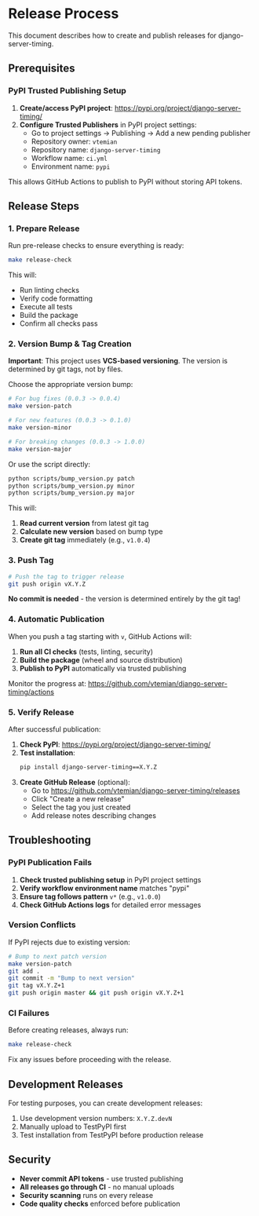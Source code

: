 # Release Process

This document describes how to create and publish releases for django-server-timing.

## Prerequisites

### PyPI Trusted Publishing Setup

1. **Create/access PyPI project**: https://pypi.org/project/django-server-timing/
2. **Configure Trusted Publishers** in PyPI project settings:
   - Go to project settings → Publishing → Add a new pending publisher
   - Repository owner: `vtemian`
   - Repository name: `django-server-timing`
   - Workflow name: `ci.yml`
   - Environment name: `pypi`

This allows GitHub Actions to publish to PyPI without storing API tokens.

## Release Steps

### 1. Prepare Release

Run pre-release checks to ensure everything is ready:

```bash
make release-check
```

This will:
- Run linting checks
- Verify code formatting
- Execute all tests
- Build the package
- Confirm all checks pass

### 2. Version Bump & Tag Creation

**Important**: This project uses **VCS-based versioning**. The version is determined by git tags, not by files.

Choose the appropriate version bump:

```bash
# For bug fixes (0.0.3 -> 0.0.4)
make version-patch

# For new features (0.0.3 -> 0.1.0)
make version-minor

# For breaking changes (0.0.3 -> 1.0.0)
make version-major
```

Or use the script directly:
```bash
python scripts/bump_version.py patch
python scripts/bump_version.py minor
python scripts/bump_version.py major
```

This will:
1. **Read current version** from latest git tag
2. **Calculate new version** based on bump type
3. **Create git tag** immediately (e.g., `v1.0.4`)

### 3. Push Tag

```bash
# Push the tag to trigger release
git push origin vX.Y.Z
```

**No commit is needed** - the version is determined entirely by the git tag!

### 4. Automatic Publication

When you push a tag starting with `v`, GitHub Actions will:

1. **Run all CI checks** (tests, linting, security)
2. **Build the package** (wheel and source distribution)
3. **Publish to PyPI** automatically via trusted publishing

Monitor the progress at: https://github.com/vtemian/django-server-timing/actions

### 5. Verify Release

After successful publication:

1. **Check PyPI**: https://pypi.org/project/django-server-timing/
2. **Test installation**:
   ```bash
   pip install django-server-timing==X.Y.Z
   ```
3. **Create GitHub Release** (optional):
   - Go to https://github.com/vtemian/django-server-timing/releases
   - Click "Create a new release"
   - Select the tag you just created
   - Add release notes describing changes

## Troubleshooting

### PyPI Publication Fails

1. **Check trusted publishing setup** in PyPI project settings
2. **Verify workflow environment name** matches "pypi"
3. **Ensure tag follows pattern** `v*` (e.g., `v1.0.0`)
4. **Check GitHub Actions logs** for detailed error messages

### Version Conflicts

If PyPI rejects due to existing version:
```bash
# Bump to next patch version
make version-patch
git add .
git commit -m "Bump to next version"
git tag vX.Y.Z+1
git push origin master && git push origin vX.Y.Z+1
```

### CI Failures

Before creating releases, always run:
```bash
make release-check
```

Fix any issues before proceeding with the release.

## Development Releases

For testing purposes, you can create development releases:

1. Use development version numbers: `X.Y.Z.devN`
2. Manually upload to TestPyPI first
3. Test installation from TestPyPI before production release

## Security

- **Never commit API tokens** - use trusted publishing
- **All releases go through CI** - no manual uploads
- **Security scanning** runs on every release
- **Code quality checks** enforced before publication